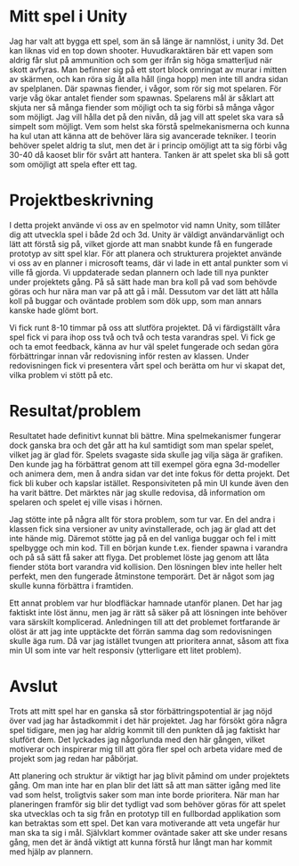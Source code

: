 # Mitt spel i Unity

Jag har valt att bygga ett spel, som än så länge är namnlöst, i unity 3d. Det kan liknas vid en top down shooter.
Huvudkaraktären bär ett vapen som aldrig får slut på ammunition och som ger ifrån sig höga smatterljud när skott avfyras. 
Man befinner sig på ett stort block omringat av murar i mitten av skärmen, och kan röra sig åt alla håll (inga hopp) men inte till andra sidan av spelplanen. 
Där spawnas fiender, i vågor, som rör sig mot spelaren. För varje våg ökar antalet fiender som spawnas. 
Spelarens mål är såklart att skjuta ner så många fiender som möjligt och ta sig förbi så många vågor som möjligt. Jag vill hålla det på den nivån, då jag vill att spelet ska vara så simpelt som möjligt. 
Vem som helst ska förstå spelmekanismerna och kunna ha kul utan att känna att de behöver lära sig avancerade tekniker. 
I teorin behöver spelet aldrig ta slut, men det är i princip omöjligt att ta sig förbi våg 30-40 då kaoset blir för svårt att hantera. 
Tanken är att spelet ska bli så gott som omöjligt att spela efter ett tag.

# Projektbeskrivning

I detta projekt använde vi oss av en spelmotor vid namn Unity, som tillåter dig att utveckla spel i både 2d och 3d. Unity är väldigt användarvänligt och lätt att förstå sig på, vilket gjorde att man snabbt kunde få en fungerade prototyp av sitt spel klar. För att planera och strukturera projektet använde vi oss av en planner i microsoft teams, där vi lade in ett antal punkter som vi ville få gjorda. Vi uppdaterade sedan plannern och lade till nya punkter under projektets gång. På så sätt hade man bra koll på vad som behövde göras och hur nära man var på att gå i mål. Dessutom var det lätt att hålla koll på buggar och oväntade problem som dök upp, som man annars kanske hade glömt bort. 

Vi fick runt 8-10 timmar på oss att slutföra projektet. Då vi färdigställt våra spel fick vi para ihop oss två och två och testa varandras spel. Vi fick ge och ta emot feedback, känna av hur väl spelet fungerade och sedan göra förbättringar innan vår redovisning inför resten av klassen. Under redovisningen fick vi presentera vårt spel och berätta om hur vi skapat det, vilka problem vi stött på etc.

# Resultat/problem

Resultatet hade definitivt kunnat bli bättre. Mina spelmekanismer fungerar dock ganska bra och det går att ha kul samtidigt som man spelar spelet, vilket jag är glad för. Spelets svagaste sida skulle jag vilja säga är grafiken. Den kunde jag ha förbättrat genom att till exempel göra egna 3d-modeller och animera dem, men å andra sidan var det inte fokus för detta projekt. Det fick bli kuber och kapslar istället. Responsiviteten på min UI kunde även den ha varit bättre. Det märktes när jag skulle redovisa, då information om spelaren och spelet ej ville visas i hörnen.

Jag stötte inte på några allt för stora problem, som tur var. En del andra i klassen fick sina versioner av unity avinstallerade, och jag är glad att det inte hände mig. Däremot stötte jag på en del vanliga buggar och fel i mitt spelbygge och min kod. Till en början kunde t.ex. fiender spawna i varandra och på så sätt få saker att flyga. Det problemet löste jag genom att låta fiender stöta bort varandra vid kollision. Den lösningen blev inte heller helt perfekt, men den fungerade åtminstone temporärt. Det är något som jag skulle kunna förbättra i framtiden.

Ett annat problem var hur blodfläckar hamnade utanför planen. Det har jag faktiskt inte löst ännu, men jag är rätt så säker på att lösningen inte behöver vara särskilt komplicerad. Anledningen till att det problemet fortfarande är olöst är att jag inte upptäckte det förrän samma dag som redovisningen skulle äga rum. Då var jag istället tvungen att prioritera annat, såsom att fixa min UI som inte var helt responsiv (ytterligare ett litet problem).

# Avslut

Trots att mitt spel har en ganska så stor förbättringspotential är jag nöjd över vad jag har åstadkommit i det här projektet. Jag har försökt göra några spel tidigare, men jag har aldrig kommit till den punkten då jag faktiskt har slutfört dem. Det lyckades jag någorlunda med den här gången, vilket motiverar och inspirerar mig till att göra fler spel och arbeta vidare med de projekt som jag redan har påbörjat. 

Att planering och struktur är viktigt har jag blivit påmind om under projektets gång. Om man inte har en plan blir det lätt så att man sätter igång med lite vad som helst, troligtvis saker som man inte borde prioritera. När man har planeringen framför sig blir det tydligt vad som behöver göras för att spelet ska utvecklas och ta sig från en prototyp till en fullbordad applikation som kan betraktas som ett spel. Det kan vara motiverande att veta ungefär hur man ska ta sig i mål. Självklart kommer oväntade saker att ske under resans gång, men det är ändå viktigt att kunna förstå hur långt man har kommit med hjälp av plannern.

